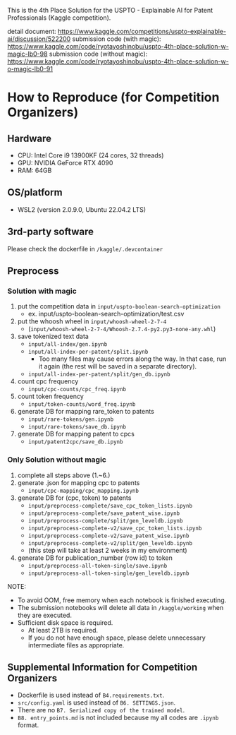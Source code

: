 
This is the 4th Place Solution for the USPTO - Explainable AI for Patent Professionals (Kaggle competition).

detail document: https://www.kaggle.com/competitions/uspto-explainable-ai/discussion/522200
submission code (with magic): https://www.kaggle.com/code/ryotayoshinobu/uspto-4th-place-solution-w-magic-lb0-98
submission code (without magic): https://www.kaggle.com/code/ryotayoshinobu/uspto-4th-place-solution-w-o-magic-lb0-91


# How to Reproduce (for Competition Organizers)
## Hardware
- CPU: Intel Core i9 13900KF (24 cores, 32 threads)
- GPU: NVIDIA GeForce RTX 4090
- RAM: 64GB

## OS/platform
- WSL2 (version 2.0.9.0, Ubuntu 22.04.2 LTS)

## 3rd-party software
Please check the dockerfile in `/kaggle/.devcontainer`

## Preprocess
### Solution with magic
1. put the competition data in `input/uspto-boolean-search-optimization`
    - ex. input/uspto-boolean-search-optimization/test.csv
2. put the whoosh wheel in `input/whoosh-wheel-2-7-4`
    - (`input/whoosh-wheel-2-7-4/Whoosh-2.7.4-py2.py3-none-any.whl`)
2. save tokenized text data
    - `input/all-index/gen.ipynb`
    - `input/all-index-per-patent/split.ipynb`
        - Too many files may cause errors along the way. In that case, run it again (the rest will be saved in a separate directory).
    - `input/all-index-per-patent/split/gen_db.ipynb`
3. count cpc frequency
    - `input/cpc-counts/cpc_freq.ipynb`
4. count token frequency
    - `input/token-counts/word_freq.ipynb`
5. generate DB for mapping rare_token to patents
    - `input/rare-tokens/gen.ipynb`
    - `input/rare-tokens/save_db.ipynb`
6. generate DB for mapping patent to cpcs
    - `input/patent2cpc/save_db.ipynb`

### Only Solution without magic
1. complete all steps above (1.~6.)
3. generate .json for mapping cpc to patents
    - `input/cpc-mapping/cpc_mapping.ipynb`
2. generate DB for (cpc, token) to patents
    - `input/preprocess-complete/save_cpc_token_lists.ipynb`
    - `input/preprocess-complete/save_patent_wise.ipynb`
    - `input/preprocess-complete/split/gen_leveldb.ipynb`
    - `input/preprocess-complete-v2/save_cpc_token_lists.ipynb`
    - `input/preprocess-complete-v2/save_patent_wise.ipynb`
    - `input/preprocess-complete-v2/split/gen_leveldb.ipynb`
    - (this step will take at least 2 weeks in my environment)
3. generate DB for publication_number (row id) to token
    - `input/preprocess-all-token-single/save.ipynb`
    - `input/preprocess-all-token-single/gen_leveldb.ipynb`

NOTE:
- To avoid OOM, free memory when each notebook is finished executing.
- The submission notebooks will delete all data in `/kaggle/working` when they are executed.
- Sufficient disk space is required. 
    - At least 2TB is required.
    - If you do not have enough space, please delete unnecessary intermediate files as appropriate.

## Supplemental Information for Competition Organizers
- Dockerfile is used instead of `B4.requirements.txt`.
- `src/config.yaml` is used instead of `B6. SETTINGS.json`.
- There are no `B7. Serialized copy of the trained model`.
- `B8. entry_points.md` is not included because my all codes are `.ipynb` format.

